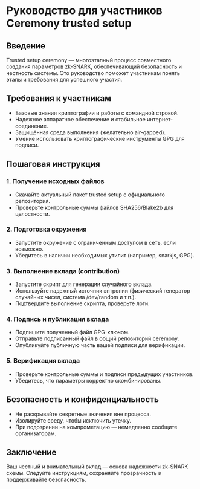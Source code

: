 # Руководство для участников Ceremony trusted setup

## Введение

Trusted setup ceremony — многоэтапный процесс совместного создания параметров zk-SNARK, обеспечивающий безопасность и честность системы. Это руководство поможет участникам понять этапы и требования для успешного участия.

## Требования к участникам

- Базовые знания криптографии и работы с командной строкой.
- Надежное аппаратное обеспечение и стабильное интернет-соединение.
- Защищённая среда выполнения (желательно air-gapped).
- Умение использовать криптографические инструменты GPG для подписи.

## Пошаговая инструкция

### 1. Получение исходных файлов

- Скачайте актуальный пакет trusted setup с официального репозитория.
- Проверьте контрольные суммы файлов SHA256/Blake2b для целостности.

### 2. Подготовка окружения

- Запустите окружение с ограниченным доступом в сеть, если возможно.
- Убедитесь в наличии необходимых утилит (например, snarkjs, GPG).

### 3. Выполнение вклада (contribution)

- Запустите скрипт для генерации случайного вклада.
- Используйте надежный источник энтропии (физический генератор случайных чисел, система /dev/random и т.п.).
- Подтвердите выполнение скрипта, проверьте логи.

### 4. Подпись и публикация вклада

- Подпишите полученный файл GPG-ключом.
- Отправьте подписанный файл в общий репозиторий ceremony.
- Опубликуйте публичную часть вашей подписи для верификации.

### 5. Верификация вклада

- Проверьте контрольные суммы и подписи предыдущих участников.
- Убедитесь, что параметры корректно скомбинированы.

## Безопасность и конфиденциальность

- Не раскрывайте секретные значения вне процесса.
- Изолируйте среду, чтобы исключить утечку.
- При подозрении на компрометацию — немедленно сообщите организаторам.

## Заключение

Ваш честный и внимательный вклад — основа надежности zk-SNARK схемы. Следуйте инструкциям, сохраняйте прозрачность и поддерживайте безопасность.

